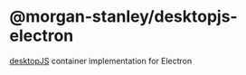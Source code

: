 # @morgan-stanley/desktopjs-electron

[desktopJS](https://github.com/MorganStanley/desktopJS) container implementation for Electron
